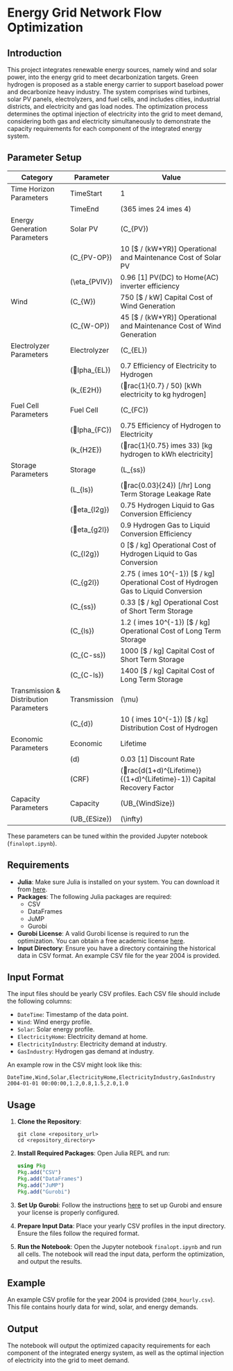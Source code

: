 
# Energy Grid Network Flow Optimization

## Introduction

This project integrates renewable energy sources, namely wind and solar power, into the energy grid to meet decarbonization targets. Green hydrogen is proposed as a stable energy carrier to support baseload power and decarbonize heavy industry. The system comprises wind turbines, solar PV panels, electrolyzers, and fuel cells, and includes cities, industrial districts, and electricity and gas load nodes. The optimization process determines the optimal injection of electricity into the grid to meet demand, considering both gas and electricity simultaneously to demonstrate the capacity requirements for each component of the integrated energy system.

## Parameter Setup

| Category | Parameter | Value |
|----------|-----------|-------|
| Time Horizon Parameters | TimeStart | 1 |
|  | TimeEnd | \(365 	imes 24 	imes 4\) |
| Energy Generation Parameters | Solar PV | \(C_{PV}\) | 400 [\$ / kW] Capital Cost of Solar PV |
|  | \(C_{PV-OP}\) | 10 [\$ / (kW*YR)] Operational and Maintenance Cost of Solar PV |
|  | \(\eta_{PVIV}\) | 0.96 [1] PV(DC) to Home(AC) inverter efficiency |
| Wind | \(C_{W}\) | 750 [\$ / kW] Capital Cost of Wind Generation |
|  | \(C_{W-OP}\) | 45 [\$ / (kW*YR)] Operational and Maintenance Cost of Wind Generation |
| Electrolyzer Parameters | Electrolyzer | \(C_{EL}\) | 1000 [\$ / kW] Capital Cost of Electrolyzer |
|  | \(lpha_{EL}\) | 0.7 Efficiency of Electricity to Hydrogen |
|  | \(k_{E2H}\) | \(rac{1}{0.7} / 50\) [kWh electricity to kg hydrogen] |
| Fuel Cell Parameters | Fuel Cell | \(C_{FC}\) | 200 \(	imes 10^{-1}\) [\$ / kW] Capital Cost of Fuel Cell |
|  | \(lpha_{FC}\) | 0.75 Efficiency of Hydrogen to Electricity |
|  | \(k_{H2E}\) | \(rac{1}{0.75} 	imes 33\) [kg hydrogen to kWh electricity] |
| Storage Parameters | Storage | \(L_{ss}\) | 0.01 [/hr] Short Term Storage Leakage Rate |
|  | \(L_{ls}\) | \(rac{0.03}{24}\) [/hr] Long Term Storage Leakage Rate |
|  | \(eta_{l2g}\) | 0.75 Hydrogen Liquid to Gas Conversion Efficiency |
|  | \(eta_{g2l}\) | 0.9 Hydrogen Gas to Liquid Conversion Efficiency |
|  | \(C_{l2g}\) | 0 [\$ / kg] Operational Cost of Hydrogen Liquid to Gas Conversion |
|  | \(C_{g2l}\) | 2.75 \(	imes 10^{-1}\) [\$ / kg] Operational Cost of Hydrogen Gas to Liquid Conversion |
|  | \(C_{ss}\) | 0.33 [\$ / kg] Operational Cost of Short Term Storage |
|  | \(C_{ls}\) | 1.2 \(	imes 10^{-1}\) [\$ / kg] Operational Cost of Long Term Storage |
|  | \(C_{C-ss}\) | 1000 [\$ / kg] Capital Cost of Short Term Storage |
|  | \(C_{C-ls}\) | 1400 [\$ / kg] Capital Cost of Long Term Storage |
| Transmission & Distribution Parameters | Transmission | \(\mu\) | 0.995 Hydrogen Transportation Efficiency |
|  | \(C_{d}\) | 10 \(	imes 10^{-1}\) [\$ / kg] Distribution Cost of Hydrogen |
| Economic Parameters | Economic | Lifetime | 20 [YR] |
|  | \(d\) | 0.03 [1] Discount Rate |
|  | \(CRF\) | \(rac{d(1+d)^{Lifetime}}{(1+d)^{Lifetime}-1}\) Capital Recovery Factor |
| Capacity Parameters | Capacity | \(UB_{WindSize}\) | \(\infty\) |
|  | \(UB_{ESize}\) | \(\infty\) |

These parameters can be tuned within the provided Jupyter notebook (`finalopt.ipynb`).

## Requirements

- **Julia**: Make sure Julia is installed on your system. You can download it from [here](https://julialang.org/downloads/).
- **Packages**: The following Julia packages are required:
  - CSV
  - DataFrames
  - JuMP
  - Gurobi
- **Gurobi License**: A valid Gurobi license is required to run the optimization. You can obtain a free academic license [here](https://www.gurobi.com/academia/academic-program-and-licenses/).
- **Input Directory**: Ensure you have a directory containing the historical data in CSV format. An example CSV file for the year 2004 is provided.

## Input Format

The input files should be yearly CSV profiles. Each CSV file should include the following columns:
- `DateTime`: Timestamp of the data point.
- `Wind`: Wind energy profile.
- `Solar`: Solar energy profile.
- `ElectricityHome`: Electricity demand at home.
- `ElectricityIndustry`: Electricity demand at industry.
- `GasIndustry`: Hydrogen gas demand at industry.

An example row in the CSV might look like this:
```
DateTime,Wind,Solar,ElectricityHome,ElectricityIndustry,GasIndustry
2004-01-01 00:00:00,1.2,0.8,1.5,2.0,1.0
```

## Usage

1. **Clone the Repository**: 
   ```
   git clone <repository_url>
   cd <repository_directory>
   ```

2. **Install Required Packages**:
   Open Julia REPL and run:
   ```julia
   using Pkg
   Pkg.add("CSV")
   Pkg.add("DataFrames")
   Pkg.add("JuMP")
   Pkg.add("Gurobi")
   ```

3. **Set Up Gurobi**:
   Follow the instructions [here](https://www.gurobi.com/documentation/) to set up Gurobi and ensure your license is properly configured.

4. **Prepare Input Data**:
   Place your yearly CSV profiles in the input directory. Ensure the files follow the required format.

5. **Run the Notebook**:
   Open the Jupyter notebook `finalopt.ipynb` and run all cells. The notebook will read the input data, perform the optimization, and output the results.

## Example

An example CSV profile for the year 2004 is provided (`2004_hourly.csv`). This file contains hourly data for wind, solar, and energy demands.

## Output

The notebook will output the optimized capacity requirements for each component of the integrated energy system, as well as the optimal injection of electricity into the grid to meet demand.
